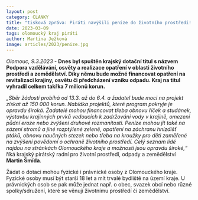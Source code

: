 ```yaml
---
layout: post
category: CLANKY
title: "tisková zpráva: Piráti navýšili peníze do životního prostředí! Na opatření půjde v rámci této oblasti v Olomouckém kraji téměř 7 milionů korun"
date: 2023-03-09
tags: olomoucký kraj piráti
author: Martina Ježková
image: articles/2023/penize.jpg
---
```

*Olomouc, 9.3.2023 -* **Dnes byl spuštěn krajský dotační titul s názvem Podpora vzdělávání, osvěty a realizace opatření v oblasti životního prostředí a zemědělství. Díky němu bude možné financovat opatření na revitalizaci krajiny, osvětu či předcházení vzniku odpadu. Kraj na titul vyhradil celkem takřka 7 milionů korun.**

*„Sběr žádostí probíhá od 13.3. až do 6.4. a žadatel bude moci na projekt získat  až 150 000 korun. Nabídka projektů, které program pokryje je opravdu široká. Žadatelé mohou financovat třeba obnovu říček a studánek, výstavbu krajinných prvků vedoucích k zadržování vody v krajině, omezení půdní eroze nebo zvýšení druhové rozmanitosti. Peníze mohou jít také na sázení stromů a jiné rozptýlené zeleně, opatření na záchranu hnízdišť ptáků, obnovu naučných  stezek nebo třeba na kroužky pro děti zaměřené na zvýšení povědomí o ochraně životního prostředí. Celý seznam lidé najdou na stránkách Olomouckého kraje a možnosti jsou opravdu široké,“* říká krajský pirátský radní pro životní prostředí, odpady a zemědělství **Martin Šmída**. 

Žádat o dotaci mohou fyzické i právnické osoby z Olomouckého kraje. Fyzické osoby musí být starší 18 let a mít trvalé bydliště na území kraje. U právnických osob se pak může jednat např. o obec, svazek obcí nebo různé spolky/sdružení, které se věnují životnímu prostředí či zemědělství. 

